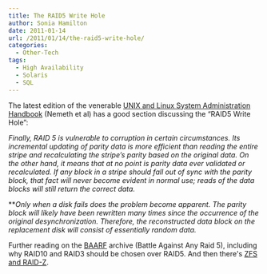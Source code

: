 ```yaml
---
title: The RAID5 Write Hole
author: Sonia Hamilton
date: 2011-01-14
url: /2011/01/14/the-raid5-write-hole/
categories:
  - Other-Tech
tags:
  - High Availability
  - Solaris
  - SQL
---
```

The latest edition of the venerable [UNIX and Linux System Administration Handbook][1] (Nemeth et al) has a good section discussing the &#8220;RAID5 Write Hole&#8221;:


<!--more-->

*Finally, RAID 5 is vulnerable to corruption in certain circumstances. Its incremental updating of parity data is more efficient than reading the entire stripe and recalculating the stripe’s parity based on the original data. On the other hand, it means that at no point is parity data ever validated or recalculated. If any block in a stripe should fall out of sync with the parity block, that fact will never become evident in normal use; reads of the data blocks will still return the correct data.*

***Only when a disk fails does the problem become apparent. The parity block will likely have been rewritten many times since the occurrence of the original desynchronization. Therefore, the reconstructed data block on the replacement disk will consist of essentially random data.*

Further reading on the [BAARF][2] archive (Battle Against Any Raid 5), including why RAID10 and RAID3 should be chosen over RAID5. And then there's [ZFS and RAID-Z][3].

 [1]: http://www.amazon.com/UNIX-Linux-System-Administration-Handbook/dp/0131480057/ref=sr_1_1?s=books&ie=UTF8&qid=1294981909&sr=1-1
 [2]: http://www.miracleas.com/BAARF/BAARF2.html
 [3]: http://blogs.sun.com/bonwick/entry/raid_z
